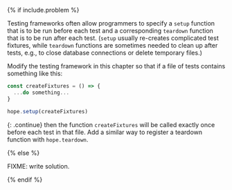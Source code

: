 {% if include.problem %}

Testing frameworks often allow programmers to specify a `setup` function
that is to be run before each test
and a corresponding `teardown` function
that is to be run after each test.
(`setup` usually re-creates complicated test fixtures,
while `teardown` functions are sometimes needed to clean up after tests,
e.g., to close database connections or delete temporary files.)

Modify the testing framework in this chapter so that
if a file of tests contains something like this:

```js
const createFixtures = () => {
  ...do something...
}

hope.setup(createFixtures)
```

{: .continue}
then the function `createFixtures` will be called
exactly once before each test in that file.
Add a similar way to register a teardown function with `hope.teardown`.

{% else %}

FIXME: write solution.

{% endif %}
